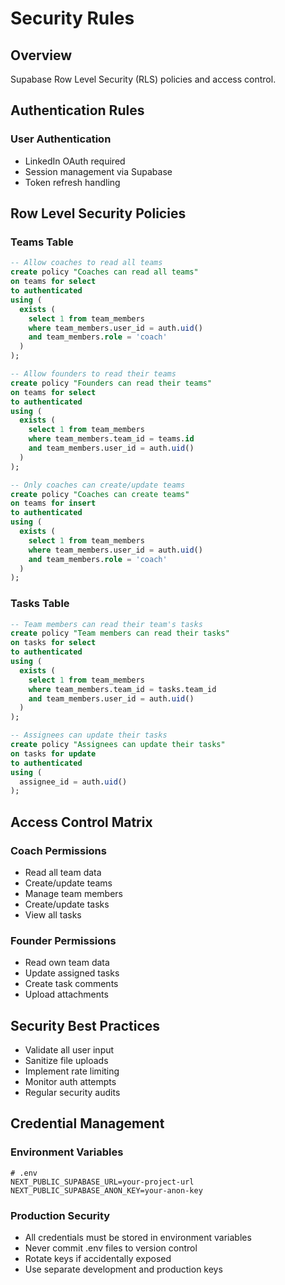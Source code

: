 # Security Rules

## Overview
Supabase Row Level Security (RLS) policies and access control.

## Authentication Rules

### User Authentication
- LinkedIn OAuth required
- Session management via Supabase
- Token refresh handling

## Row Level Security Policies

### Teams Table
```sql
-- Allow coaches to read all teams
create policy "Coaches can read all teams"
on teams for select
to authenticated
using (
  exists (
    select 1 from team_members
    where team_members.user_id = auth.uid()
    and team_members.role = 'coach'
  )
);

-- Allow founders to read their teams
create policy "Founders can read their teams"
on teams for select
to authenticated
using (
  exists (
    select 1 from team_members
    where team_members.team_id = teams.id
    and team_members.user_id = auth.uid()
  )
);

-- Only coaches can create/update teams
create policy "Coaches can create teams"
on teams for insert
to authenticated
using (
  exists (
    select 1 from team_members
    where team_members.user_id = auth.uid()
    and team_members.role = 'coach'
  )
);
```

### Tasks Table
```sql
-- Team members can read their team's tasks
create policy "Team members can read their tasks"
on tasks for select
to authenticated
using (
  exists (
    select 1 from team_members
    where team_members.team_id = tasks.team_id
    and team_members.user_id = auth.uid()
  )
);

-- Assignees can update their tasks
create policy "Assignees can update their tasks"
on tasks for update
to authenticated
using (
  assignee_id = auth.uid()
);
```

## Access Control Matrix

### Coach Permissions
- Read all team data
- Create/update teams
- Manage team members
- Create/update tasks
- View all tasks

### Founder Permissions
- Read own team data
- Update assigned tasks
- Create task comments
- Upload attachments

## Security Best Practices
- Validate all user input
- Sanitize file uploads
- Implement rate limiting
- Monitor auth attempts
- Regular security audits 

## Credential Management

### Environment Variables
```env
# .env
NEXT_PUBLIC_SUPABASE_URL=your-project-url
NEXT_PUBLIC_SUPABASE_ANON_KEY=your-anon-key
```

### Production Security
- All credentials must be stored in environment variables
- Never commit .env files to version control
- Rotate keys if accidentally exposed
- Use separate development and production keys 
